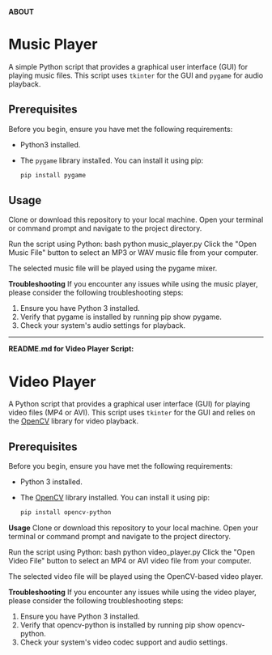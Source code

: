 **ABOUT**
# Music Player

A simple Python script that provides a graphical user interface (GUI) for playing music files. This script uses `tkinter` for the GUI and `pygame` for audio playback.

## Prerequisites

Before you begin, ensure you have met the following requirements:

- Python3 installed.
- The `pygame` library installed. You can install it using pip:

   ```bash
   pip install pygame
## Usage
Clone or download this repository to your local machine.
Open your terminal or command prompt and navigate to the project directory.

Run the script using Python:
bash
python music_player.py
Click the "Open Music File" button to select an MP3 or WAV music file from your computer.

The selected music file will be played using the pygame mixer.


**Troubleshooting**
If you encounter any issues while using the music player, please consider the following troubleshooting steps:

1. Ensure you have Python 3 installed.
2. Verify that pygame is installed by running pip show pygame.
3. Check your system's audio settings for playback.

------------------------------------------------------------------------------------------------------------------------------------------

**README.md for Video Player Script:**

# Video Player

A Python script that provides a graphical user interface (GUI) for playing video files (MP4 or AVI). This script uses `tkinter` for the GUI and relies on the [OpenCV](https://opencv.org/) library for video playback.

## Prerequisites

Before you begin, ensure you have met the following requirements:

- Python 3 installed.
- The [OpenCV](https://opencv.org/) library installed. You can install it using pip:

   ```bash
   pip install opencv-python
**Usage**
Clone or download this repository to your local machine.
Open your terminal or command prompt and navigate to the project directory.

Run the script using Python:
bash
python video_player.py
Click the "Open Video File" button to select an MP4 or AVI video file from your computer.

The selected video file will be played using the OpenCV-based video player.


**Troubleshooting**
If you encounter any issues while using the video player, please consider the following troubleshooting steps:

1. Ensure you have Python 3 installed.
2. Verify that opencv-python is installed by running pip show opencv-python.
3. Check your system's video codec support and audio settings.


<!-- Updated README links and corrected typos -->
<!-- Updated README links and corrected typos -->